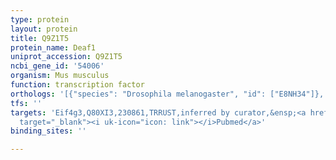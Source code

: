 ```yaml
---
type: protein
layout: protein
title: Q9Z1T5
protein_name: Deaf1
uniprot_accession: Q9Z1T5
ncbi_gene_id: '54006'
organism: Mus musculus
function: transcription factor
orthologs: '[{"species": "Drosophila melanogaster", "id": ["E8NH34"]}, {"species": "Homo sapiens", "id": ["<a href=\"/protein/o75398\">O75398</a>"]}, {"species": "Rattus norvegicus", "id": ["F1LQ17"]}]'
tfs: ''
targets: 'Eif4g3,Q80XI3,230861,TRRUST,inferred by curator,&ensp;<a href="https://www.ncbi.nlm.nih.gov/pubmed/?term=22923498%5Buid%5D+OR+29087512%5Buid%5D"
  target="_blank"><i uk-icon="icon: link"></i>Pubmed</a>'
binding_sites: ''

---
```

